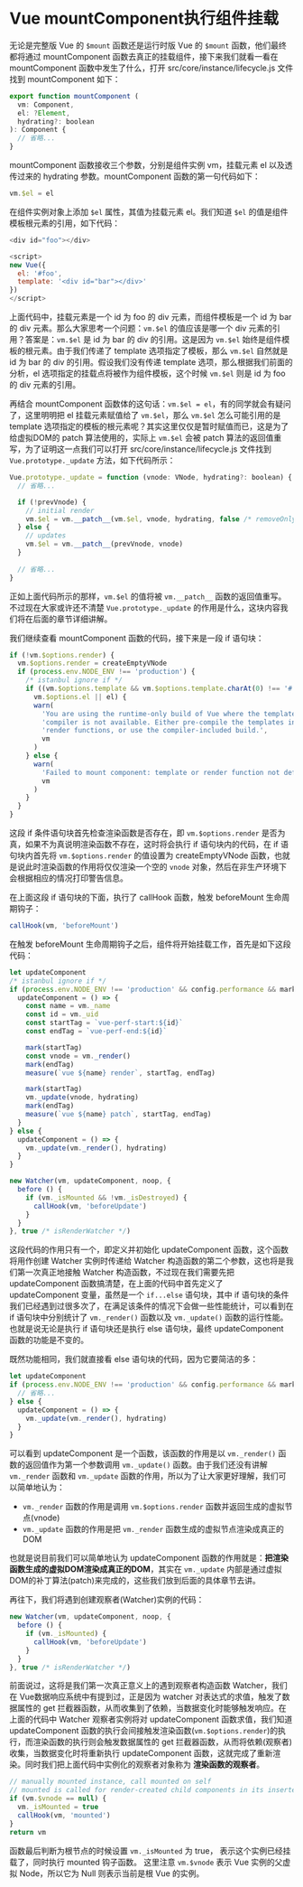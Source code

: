 # Vue mountComponent执行组件挂载

无论是完整版 Vue 的 `$mount` 函数还是运行时版 Vue 的 `$mount` 函数，他们最终都将通过 mountComponent 函数去真正的挂载组件，接下来我们就看一看在 mountComponent 函数中发生了什么，打开 src/core/instance/lifecycle.js 文件找到 mountComponent 如下：

```js
export function mountComponent (
  vm: Component,
  el: ?Element,
  hydrating?: boolean
): Component {
  // 省略...
}
```

mountComponent 函数接收三个参数，分别是组件实例 vm，挂载元素 el 以及透传过来的 hydrating 参数。mountComponent 函数的第一句代码如下：

```js
vm.$el = el
```

在组件实例对象上添加 `$el` 属性，其值为挂载元素 el。我们知道 `$el` 的值是组件模板根元素的引用，如下代码：

```js
<div id="foo"></div>

<script>
new Vue({
  el: '#foo',
  template: '<div id="bar"></div>'
})
</script>
```

上面代码中，挂载元素是一个 id 为 foo 的 div 元素，而组件模板是一个 id 为 bar 的 div 元素。那么大家思考一个问题：`vm.$el` 的值应该是哪一个 div 元素的引用？答案是：`vm.$el` 是 id 为 bar 的 div 的引用。这是因为 `vm.$el` 始终是组件模板的根元素。由于我们传递了 template 选项指定了模板，那么 `vm.$el` 自然就是 id 为 bar 的 div 的引用。假设我们没有传递 template 选项，那么根据我们前面的分析，el 选项指定的挂载点将被作为组件模板，这个时候 `vm.$el` 则是 id 为 foo 的 div 元素的引用。

再结合 mountComponent 函数体的这句话：`vm.$el = el`，有的同学就会有疑问了，这里明明把 el 挂载元素赋值给了 `vm.$el`，那么 `vm.$el` 怎么可能引用的是 template 选项指定的模板的根元素呢？其实这里仅仅是暂时赋值而已，这是为了给虚拟DOM的 patch 算法使用的，实际上 `vm.$el` 会被 patch 算法的返回值重写，为了证明这一点我们可以打开 src/core/instance/lifecycle.js 文件找到 `Vue.prototype._update` 方法，如下代码所示：

```js
Vue.prototype._update = function (vnode: VNode, hydrating?: boolean) {
  // 省略...

  if (!prevVnode) {
    // initial render
    vm.$el = vm.__patch__(vm.$el, vnode, hydrating, false /* removeOnly */)
  } else {
    // updates
    vm.$el = vm.__patch__(prevVnode, vnode)
  }
  
  // 省略...
}
```

正如上面代码所示的那样，`vm.$el` 的值将被 `vm.__patch__` 函数的返回值重写。不过现在大家或许还不清楚 `Vue.prototype._update` 的作用是什么，这块内容我们将在后面的章节详细讲解。

我们继续查看 mountComponent 函数的代码，接下来是一段 if 语句块：

```js
if (!vm.$options.render) {
  vm.$options.render = createEmptyVNode
  if (process.env.NODE_ENV !== 'production') {
    /* istanbul ignore if */
    if ((vm.$options.template && vm.$options.template.charAt(0) !== '#') ||
      vm.$options.el || el) {
      warn(
        'You are using the runtime-only build of Vue where the template ' +
        'compiler is not available. Either pre-compile the templates into ' +
        'render functions, or use the compiler-included build.',
        vm
      )
    } else {
      warn(
        'Failed to mount component: template or render function not defined.',
        vm
      )
    }
  }
}
```

这段 if 条件语句块首先检查渲染函数是否存在，即 `vm.$options.render` 是否为真，如果不为真说明渲染函数不存在，这时将会执行 if 语句块内的代码，在 if 语句块内首先将 `vm.$options.render` 的值设置为 createEmptyVNode 函数，也就是说此时渲染函数的作用将仅仅渲染一个空的 `vnode` 对象，然后在非生产环境下会根据相应的情况打印警告信息。

在上面这段 if 语句块的下面，执行了 callHook 函数，触发 beforeMount 生命周期钩子：

```js
callHook(vm, 'beforeMount')
```

在触发 beforeMount 生命周期钩子之后，组件将开始挂载工作，首先是如下这段代码：

```js
let updateComponent
/* istanbul ignore if */
if (process.env.NODE_ENV !== 'production' && config.performance && mark) {
  updateComponent = () => {
    const name = vm._name
    const id = vm._uid
    const startTag = `vue-perf-start:${id}`
    const endTag = `vue-perf-end:${id}`

    mark(startTag)
    const vnode = vm._render()
    mark(endTag)
    measure(`vue ${name} render`, startTag, endTag)

    mark(startTag)
    vm._update(vnode, hydrating)
    mark(endTag)
    measure(`vue ${name} patch`, startTag, endTag)
  }
} else {
  updateComponent = () => {
    vm._update(vm._render(), hydrating)
  }
}

new Watcher(vm, updateComponent, noop, {
  before () {
    if (vm._isMounted && !vm._isDestroyed) {
      callHook(vm, 'beforeUpdate')
    }
  }
}, true /* isRenderWatcher */)
```

这段代码的作用只有一个，即定义并初始化 updateComponent 函数，这个函数将用作创建 Watcher 实例时传递给 Watcher 构造函数的第二个参数，这也将是我们第一次真正地接触 Watcher 构造函数，不过现在我们需要先把 updateComponent 函数搞清楚，在上面的代码中首先定义了 updateComponent 变量，虽然是一个 `if...else` 语句块，其中 if 语句块的条件我们已经遇到过很多次了，在满足该条件的情况下会做一些性能统计，可以看到在 if 语句块中分别统计了 `vm._render()` 函数以及 `vm._update()` 函数的运行性能。也就是说无论是执行 if 语句块还是执行 else 语句块，最终 updateComponent 函数的功能是不变的。

既然功能相同，我们就直接看 else 语句块的代码，因为它要简洁的多：

```js
let updateComponent
if (process.env.NODE_ENV !== 'production' && config.performance && mark) {
  // 省略...
} else {
  updateComponent = () => {
    vm._update(vm._render(), hydrating)
  }
}
```

可以看到 updateComponent 是一个函数，该函数的作用是以 `vm._render()` 函数的返回值作为第一个参数调用 `vm._update()` 函数。由于我们还没有讲解 `vm._render` 函数和 `vm._update` 函数的作用，所以为了让大家更好理解，我们可以简单地认为：

- `vm._render` 函数的作用是调用 `vm.$options.render` 函数并返回生成的虚拟节点(vnode)
- `vm._update` 函数的作用是把 `vm._render` 函数生成的虚拟节点渲染成真正的 DOM

也就是说目前我们可以简单地认为 updateComponent 函数的作用就是：**把渲染函数生成的虚拟DOM渲染成真正的DOM**，其实在 `vm._update` 内部是通过虚拟DOM的补丁算法(patch)来完成的，这些我们放到后面的具体章节去讲。

再往下，我们将遇到创建观察者(Watcher)实例的代码：

```js
new Watcher(vm, updateComponent, noop, {
  before () {
    if (vm._isMounted) {
      callHook(vm, 'beforeUpdate')
    }
  }
}, true /* isRenderWatcher */)
```

前面说过，这将是我们第一次真正意义上的遇到观察者构造函数 Watcher，我们在 Vue数据响应系统中有提到过，正是因为 watcher 对表达式的求值，触发了数据属性的 get 拦截器函数，从而收集到了依赖，当数据变化时能够触发响应。在上面的代码中 Watcher 观察者实例将对 updateComponent 函数求值，我们知道 updateComponent 函数的执行会间接触发渲染函数(`vm.$options.render`)的执行，而渲染函数的执行则会触发数据属性的 get 拦截器函数，从而将依赖(观察者)收集，当数据变化时将重新执行 updateComponent 函数，这就完成了重新渲染。同时我们把上面代码中实例化的观察者对象称为 **渲染函数的观察者**。

```js
// manually mounted instance, call mounted on self
// mounted is called for render-created child components in its inserted hook
if (vm.$vnode == null) {
  vm._isMounted = true
  callHook(vm, 'mounted')
}
return vm
```

函数最后判断为根节点的时候设置 `vm._isMounted` 为 true， 表示这个实例已经挂载了，同时执行 mounted 钩子函数。 这里注意 `vm.$vnode` 表示 Vue 实例的父虚拟 Node，所以它为 Null 则表示当前是根 Vue 的实例。
